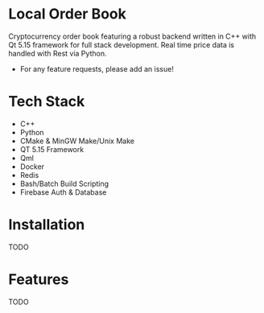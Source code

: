 # Local Order Book
Cryptocurrency order book featuring a robust backend written in C++ with Qt 5.15 framework for full stack development. Real time price data is handled with Rest via Python.
* For any feature requests, please add an issue!

# Tech Stack
* C++
* Python
* CMake & MinGW Make/Unix Make
* QT 5.15 Framework
* Qml
* Docker
* Redis
* Bash/Batch Build Scripting
* Firebase Auth & Database

# Installation
TODO

# Features
TODO
